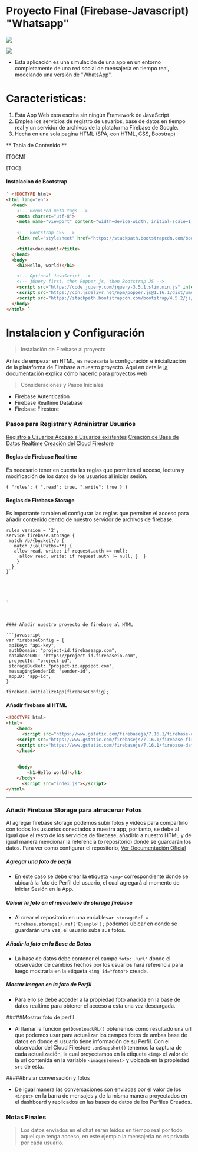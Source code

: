 
# Proyecto Final (Firebase-Javascript) "Whatsapp"
[![](https://lh3.googleusercontent.com/proxy/c9Nb2tBEAnRQ6rWZBx4dCF0W9LRZUjq-NWRB7MWFF_qbk2OI0AGZuE7LhG7d3YExnNnQLvTe25zapyzgXbwFPTtBd8W3itp5KzjI__BlodS_A2ec_1vxwwZdpqzXBO1aoqwSuXTUpw)](http://https://lh3.googleusercontent.com/proxy/c9Nb2tBEAnRQ6rWZBx4dCF0W9LRZUjq-NWRB7MWFF_qbk2OI0AGZuE7LhG7d3YExnNnQLvTe25zapyzgXbwFPTtBd8W3itp5KzjI__BlodS_A2ec_1vxwwZdpqzXBO1aoqwSuXTUpw)

[![](https://firebase.google.com/images/brand-guidelines/logo-standard.png)](http://https://firebase.google.com/images/brand-guidelines/logo-standard.png)
- Esta aplicación es una simulación de una app en un entorno completamente de una red social de mensajería en tiempo real, modelando una versión de "WhatsApp". 

# Caracteristicas:
1. Esta App Web esta escrita sin ningún Framework de JavaScript 
2. Emplea los servicios de registro de usuarios, base de datos en tiempo real y un servidor de archivos de la plataforma Firebase de Google.
3. Hecha en una sola pagina HTML (SPA, con HTML, CSS, Boostrap)



** Tabla de Contenido **

[TOCM]

[TOC]

#### Instalacion de Bootstrap
```html
` <!DOCTYPE html>
<html lang="en">
  <head>
    <!-- Required meta tags -->
    <meta charset="utf-8">
    <meta name="viewport" content="width=device-width, initial-scale=1, shrink-to-fit=no">
	
    <!-- Bootstrap CSS -->
    <link rel="stylesheet" href="https://stackpath.bootstrapcdn.com/bootstrap/4.5.2/css/bootstrap.min.css" integrity="sha384-JcKb8q3iqJ61gNV9KGb8thSsNjpSL0n8PARn9HuZOnIxN0hoP+VmmDGMN5t9UJ0Z" crossorigin="anonymous">

    <title>document!</title>
  </head>
  <body>
    <h1>Hello, world!</h1>

    <!-- Optional JavaScript -->
    <!-- jQuery first, then Popper.js, then Bootstrap JS -->
    <script src="https://code.jquery.com/jquery-3.5.1.slim.min.js" integrity="sha384-DfXdz2htPH0lsSSs5nCTpuj/zy4C+OGpamoFVy38MVBnE+IbbVYUew+OrCXaRkfj" crossorigin="anonymous"></script>
    <script src="https://cdn.jsdelivr.net/npm/popper.js@1.16.1/dist/umd/popper.min.js" integrity="sha384-9/reFTGAW83EW2RDu2S0VKaIzap3H66lZH81PoYlFhbGU+6BZp6G7niu735Sk7lN" crossorigin="anonymous"></script>
    <script src="https://stackpath.bootstrapcdn.com/bootstrap/4.5.2/js/bootstrap.min.js" integrity="sha384-B4gt1jrGC7Jh4AgTPSdUtOBvfO8shuf57BaghqFfPlYxofvL8/KUEfYiJOMMV+rV" crossorigin="anonymous"></script>
  </body>
</html> `
 ```


# Instalacion y Configuración

> Instalación de Firebase al proyecto

Antes de empezar en HTML, es necesaria la configuración e inicialización de la plataforma de Firebase a nuestro proyecto. Aqui en detalle [la documentación](https://firebase.google.com/docs/web/setup) explica cómo hacerlo para proyectos web
                    
> Consideraciones y Pasos Iniciales

-  Firebase Autentication
- Firebase Realtime Database
- Firebase Firestore

### Pasos para Registrar y Administrar Usuarios

[Registro a Usuarios ](https://firebase.google.com/docs/auth/web/start)
[Acceso a Usuarios existentes](https://firebase.google.com/docs/auth/web/start)
[Creación de Base de Datos Realtime](https://firebase.google.com/docs/database/web/start)
[Creación del Cloud Firestore](https://firebase.google.com/docs/firestore/quickstart?hl=es)


#### Reglas de Firebase Realtime 
Es necesario tener en cuenta las reglas que permiten el acceso, lectura y modificación de los datos de los usuarios al iniciar sesión.

`{
  "rules": {
    ".read": true,
    ".write": true
  }
}`

#### Reglas de Firebase Storage 
Es importante tambien el configurar las reglas que permiten el acceso para añadir contenido dentro de nuestro servidor de archivos de firebase.
 ``` 
 rules_version = '2';
service firebase.storage {
  match /b/{bucket}/o {
    match /{allPaths=**} {
    allow read, write: if request.auth == null;
      allow read, write: if request.auth != null; }  }
     }
   } 
}```

 
 
 
 
 `



#### Añadir nuestro proyecto de firebase al HTML　

```javascript
var firebaseConfig = {
  apiKey: "api-key",
  authDomain: "project-id.firebaseapp.com",
  databaseURL: "https://project-id.firebaseio.com",
  projectId: "project-id",
  storageBucket: "project-id.appspot.com",
  messagingSenderId: "sender-id",
  appID: "app-id",
}

firebase.initializeApp(firebaseConfig);
```

#### Añadir firebase al HTML

```html
<!DOCTYPE html>
<html>
    <head>
      <script src="https://www.gstatic.com/firebasejs/7.16.1/firebase-app.js"></script>
    <script src="https://www.gstatic.com/firebasejs/7.16.1/firebase-firestore.js"></script>
    <script src="https://www.gstatic.com/firebasejs/7.16.1/firebase-database.js"></script>
    </head>
	
	
    <body>
        <h1>Hello world!</h1>
    </body>
	  <script src="index.js"></script>
</html>
```

----

### Añadir Firebase Storage para almacenar Fotos
Al agregar firebase storage podemos subir fotos y videos para compartirlo con todos los usuarios conectados a nuestra app, por tanto, se debe al igual que el resto de los servicios de firebase, añadirlo a nuestro HTML y de igual manera mencionar la referencia (o repositorio) donde se guardarán los datos. Para ver como configurar el repositorio, [Ver Documentación Oficial](https://firebase.google.com/docs/storage/web/start)

##### Agregar una foto de perfil
- En este caso se debe crear la etiqueta `<img>` correspondiente donde se ubicará la foto de Perfil del usuario, el cual agregará al momento de Iniciar Sesión en la App. 

##### Ubicar la foto en el repositorio  de storage firebase
- Al crear el repositorio en una variable`var storageRef = firebase.storage().ref('Ejemplo');` podemos ubicar en donde se guardarán una vez, el usuario suba sus fotos.

##### Añadir la foto en la Base de Datos
- La base de datos debe contener el campo `foto: 'url'` donde el observador de cambios hechos por los usuarios hará referencia para luego mostrarla en la etiqueta `<img id="foto">` creada.


##### Mostar Imagen en la foto de Perfil
- Para ello se debe acceder a la propiedad foto añadida en la base de datos realtime para obtener el acceso a esta una vez descargada.

#####Mostrar foto de perfil
- Al llamar la función `getDownloadURL()` obtenemos como resultado una url que podemos usar para actualizar los campos fotos de ambas base de datos en donde el usuario tiene información de su Perfil. Con el observador del Cloud Firestore `.onSnapshot()` tenemos la captura de cada actualización, la cual proyectamos en la etiqueta `<img>` el valor de la url contenida en la variable `<imageElement>` y ubicada en la propiedad `src` de esta.

#####Enviar conversación y fotos

- De  igual manera las conversaciones son enviadas por el valor de los `<input>` en la barra de mensajes y de la misma manera proyectados en el dashboard y replicados en las bases de datos de los Perfiles Creados.

### Notas Finales
>Los datos enviados en el chat seran leidos en tiempo real por todo aquel que tenga acceso, en este ejemplo la mensajeria no es privada por cada usuario.
